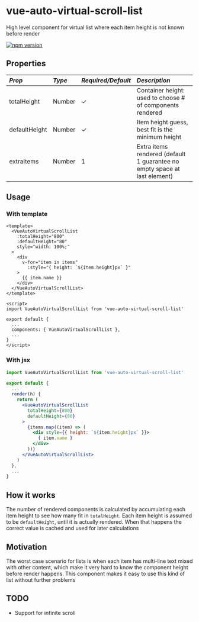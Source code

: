 # vue-auto-virtual-scroll-list
High level component for virtual list where each item height is not known before render

[![npm version](https://badge.fury.io/js/vue-auto-virtual-scroll-list.svg)](https://badge.fury.io/js/vue-auto-virtual-scroll-list)


## Properties

*Prop* | *Type* | *Required/Default* | *Description* |
:--- | :--- | :--- | :--- |
| totalHeight | Number | ✓ | Container height: used to choose # of components rendered  |
| defaultHeight | Number | ✓ | Item height guess, best fit is the minimum height |
| extraItems | Number | 1 | Extra items rendered (default 1 guarantee no empty space at last element) |

## Usage

### With template
```vue
<template>
  <VueAutoVirtualScrollList
    :totalHeight="800"
    :defaultHeight="80"
    style="width: 100%;"
  >
    <div
      v-for="item in items"
        :style="{ height: `${item.height}px` }"
    >
      {{ item.name }}
    </div>
  </VueAutoVirtualScrollList>
</template>

<script>
import VueAutoVirtualScrollList from 'vue-auto-virtual-scroll-list'

export default {
  ...
  components: { VueAutoVirtualScrollList },
  ...
}
</script>
```

### With jsx
```jsx
import VueAutoVirtualScrollList from 'vue-auto-virtual-scroll-list'

export default {
  ...
  render(h) {
    return (
      <VueAutoVirtualScrollList
        totalHeight={800}
        defaultHeight={80}
      >
        {items.map((item) => (
          <div style={{ height: `${item.height}px` }}>
            { item.name }
          </div>
        ))}
      </VueAutoVirtualScrollList>
    )
  },
  ...
}
```

## How it works

The number of rendered components is calculated by accumulating each item height to see how many fit in
`totalHeight`. Each item height is assumed to be `defaultHeight`, until it is actually rendered.
When that happens the correct value is cached and used for later calculations

## Motivation

The worst case scenario for lists is when each item has multi-line text mixed with
other content, which make it very hard to know the component height before render happens.
This component makes it easy to use this kind of list without further problems

## TODO

* Support for infinite scroll
